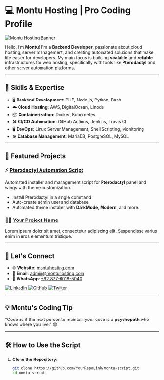 # 💻 Montu Hosting | Pro Coding Profile

[![Montu Hosting Banner](https://your-image-link.com/banner.png)](https://yourwebsite.com)

Hello, I'm **Montu**! I'm a **Backend Developer**, passionate about cloud hosting, server management, and creating automated solutions that make life easier for developers. My main focus is building **scalable** and **reliable** infrastructures for web hosting, specifically with tools like **Pterodactyl** and other server automation platforms.

---

## 🌟 Skills & Expertise

- 🖥️ **Backend Development**: PHP, Node.js, Python, Bash
- ☁️ **Cloud Hosting**: AWS, DigitalOcean, Linode
- 📦 **Containerization**: Docker, Kubernetes
- 🛠️ **CI/CD Automation**: GitHub Actions, Jenkins, Travis CI
- 🖥️ **DevOps**: Linux Server Management, Shell Scripting, Monitoring
- ⚙️ **Database Management**: MariaDB, PostgreSQL, MySQL

---

## 🚀 Featured Projects

### ⚡ [Pterodactyl Automation Script](https://github.com/YourRepoLink)
Automated installer and management script for **Pterodactyl** panel and wings with theme customization.

- Install Pterodactyl in a single command
- Auto-create admin user and database
- Automated theme installer with **DarkMode**, **Modern**, and more.

### 🧑‍💻 [Your Project Name](https://github.com/YourRepoLink)
Lorem ipsum dolor sit amet, consectetur adipiscing elit. Suspendisse varius enim in eros elementum tristique.

---

## 💼 Let's Connect

- 🌐 **Website**: [montuhosting.com](https://montuhosting.com)
- 📧 **Email**: [admin@montuhosting.com](mailto:admin@montuhosting.com)
- 💬 **WhatsApp**: [+62 877-6018-5040](https://wa.me/6287760185040)

[![LinkedIn](https://img.shields.io/badge/LinkedIn-blue?style=for-the-badge&logo=linkedin)](https://linkedin.com/in/yourprofile) [![GitHub](https://img.shields.io/badge/GitHub-black?style=for-the-badge&logo=github)](https://github.com/yourprofile) [![Twitter](https://img.shields.io/badge/Twitter-blue?style=for-the-badge&logo=twitter)](https://twitter.com/yourprofile)

---

## 💡 Montu's Coding Tip
"Code as if the next person to maintain your code is a **psychopath** who knows where you live." 😎

---

## 🛠️ How to Use the Script

1. **Clone the Repository**:
   ```bash
   git clone https://github.com/YourRepoLink/montu-script.git
   cd montu-script
